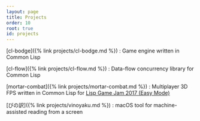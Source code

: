 ```yaml
---
layout: page
title: Projects
order: 10
root: true
id: projects
---
```


[cl-bodge]({% link projects/cl-bodge.md %})
: Game engine written in Common Lisp


[cl-flow]({% link projects/cl-flow.md %})
: Data-flow concurrency library for Common Lisp


[mortar-combat]({% link projects/mortar-combat.md %})
: Multiplayer 3D FPS written in Common Lisp for [Lisp Game Jam 2017 (Easy Mode)](https://itch.io/jam/lisp-game-jam-2017-easy-mode)

[びの訳]({% link projects/vinoyaku.md %})
: macOS tool for machine-assisted reading from a screen
